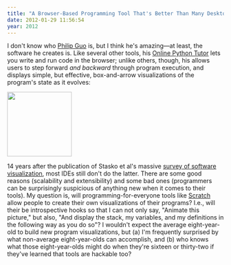 ```yaml
---
title: "A Browser-Based Programming Tool That's Better Than Many Desktop Tools"
date: 2012-01-29 11:56:54
year: 2012
---
```

I don't know who <a href="http://www.stanford.edu/~pgbovine/">Philip Guo</a> is, but I think he's amazing&mdash;at least, the software he creates is. Like several other tools, his <a href="http://people.csail.mit.edu/pgbovine/python/">Online Python Tutor</a> lets you write and run code in the browser; unlike others, though, his allows users to step forward <em>and backward</em> through program execution, and displays simple, but effective, box-and-arrow visualizations of the program's state as it evolves:

<img title="guo-web-python" src="{{site.github.url}}/files/2012/01/guo-web-python-150x150.png" alt="" width="150" height="150" />

14 years after the publication of Stasko et al's massive <a href="http://www.amazon.com/Software-Visualization-John-T-Stasko/dp/0262193957">survey of software visualization</a>, most IDEs still don't do the latter. There are some good reasons (scalability and extensibility) and some bad ones (programmers can be surprisingly suspicious of anything new when it comes to their tools). My question is, will programming-for-everyone tools like <a href="http://scratch.mit.edu/">Scratch </a>allow people to create their own visualizations of their programs? I.e., will their be introspective hooks so that I can not only say, "Animate this picture," but also, "And display the stack, my variables, and my definitions in the following way as you do so"? I wouldn't expect the average eight-year-old to build new program visualizations, but (a) I'm frequently surprised by what non-average eight-year-olds can accomplish, and (b) who knows what those eight-year-olds might do when they're sixteen or thirty-two if they've learned that tools are hackable too?
